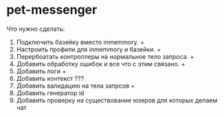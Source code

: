 # pet-messenger

Что нужно сделать:

1. Подключить базейку вместо inmemmory. +
2. Настроить профили для inmemmory и базейки. +
3. Перербоатать контроллеры на нормальное тело запроса. +
4. Добавить обработку ошибок и все что с этим связано. +
5. Добавить логи +
6. Добавить контекст ???
7. Добавить валидацию на тела запрсов +
8. Добавить генератор id
9. Добавить проверку на существование юзеров для которых делаем чат
